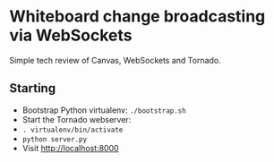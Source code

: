 Whiteboard change broadcasting via WebSockets
=============================================
Simple tech review of Canvas, WebSockets and Tornado.


Starting
--------
- Bootstrap Python virtualenv: `./bootstrap.sh`
- Start the Tornado webserver:
 - `. virtualenv/bin/activate`
 - `python server.py`
- Visit [http://localhost:8000](http://localhost:8000)

